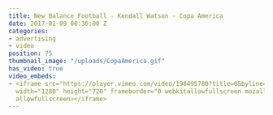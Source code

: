 ```yaml
---
title: New Balance Football - Kendall Watson - Copa America
date: 2017-01-09 00:36:00 Z
categories:
- advertising
- video
position: 75
thumbnail_image: "/uploads/CopaAmerica.gif"
has_video: true
video_embeds:
- <iframe src="https://player.vimeo.com/video/198495780?title=0&byline=0&portrait=0"
  width="1280" height="720" frameborder="0 webkitallowfullscreen mozallowfullscreen
  allowfullscreen></iframe>
---
```


